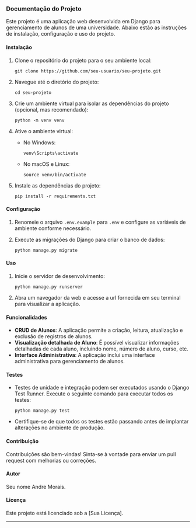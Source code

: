 
### Documentação do Projeto

Este projeto é uma aplicação web desenvolvida em Django para gerenciamento de alunos de uma universidade. Abaixo estão as instruções de instalação, configuração e uso do projeto.

#### Instalação

1. Clone o repositório do projeto para o seu ambiente local:

   ```
   git clone https://github.com/seu-usuario/seu-projeto.git
   ```

2. Navegue até o diretório do projeto:

   ```
   cd seu-projeto
   ```

3. Crie um ambiente virtual para isolar as dependências do projeto (opcional, mas recomendado):

   ```
   python -m venv venv
   ```

4. Ative o ambiente virtual:

   - No Windows:

     ```
     venv\Scripts\activate
     ```

   - No macOS e Linux:

     ```
     source venv/bin/activate
     ```

5. Instale as dependências do projeto:

   ```
   pip install -r requirements.txt
   ```

#### Configuração

1. Renomeie o arquivo `.env.example` para `.env` e configure as variáveis de ambiente conforme necessário.

2. Execute as migrações do Django para criar o banco de dados:

   ```
   python manage.py migrate
   ```

#### Uso

1. Inicie o servidor de desenvolvimento:

   ```
   python manage.py runserver
   ```

2. Abra um navegador da web e acesse a url fornecida em seu terminal para visualizar a aplicação.

#### Funcionalidades

- **CRUD de Alunos**: A aplicação permite a criação, leitura, atualização e exclusão de registros de alunos.
- **Visualização detalhada de Aluno**: É possível visualizar informações detalhadas de cada aluno, incluindo nome, número de aluno, curso, etc.
- **Interface Administrativa**: A aplicação inclui uma interface administrativa para gerenciamento de alunos.

#### Testes

- Testes de unidade e integração podem ser executados usando o Django Test Runner. Execute o seguinte comando para executar todos os testes:

  ```
  python manage.py test
  ```

- Certifique-se de que todos os testes estão passando antes de implantar alterações no ambiente de produção.

#### Contribuição

Contribuições são bem-vindas! Sinta-se à vontade para enviar um pull request com melhorias ou correções.

#### Autor

Seu nome Andre Morais.

#### Licença

Este projeto está licenciado sob a [Sua Licença].

---